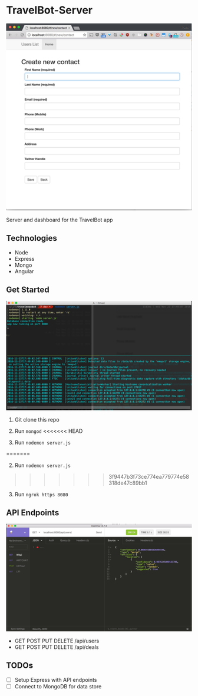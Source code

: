 # TravelBot-Server

![](docs/dash.jpg)

Server and dashboard for the TravelBot app

## Technologies

- Node
- Express
- Mongo
- Angular

## Get Started

![](docs/terminal.jpg)

1. Git clone this repo

2. Run ```mongod```
<<<<<<< HEAD

2. Run ```nodemon server.js```

=======

2. Run ```nodemon server.js```

>>>>>>> 3f9447b3f73ce774ea779774e58318de47c89bb1
3. Run ```ngrok https 8080```


## API Endpoints

![](docs/insomnia.jpg)

- GET POST PUT DELETE /api/users
- GET POST PUT DELETE /api/deals


## TODOs

- [ ] Setup Express with API endpoints
- [ ] Connect to MongoDB for data store
